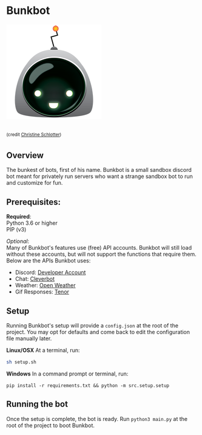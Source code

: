 
# Bunkbot

![bunkbot](https://github.com/fugwenna/bunkbot/blob/master/avatar.png)

<br/>  <sup>(credit [Christine Schlotter](http://christineschlotter.com))</sup>

  

## Overview

The bunkest of bots, first of his name. Bunkbot is a small sandbox discord bot meant for privately run servers who want a strange sandbox bot to run and customize for fun.

## Prerequisites:
**Required**:   
Python 3.6 or higher
<br/> PIP (v3)

_Optional_: <br />
Many of Bunkbot's features use (free) API accounts. Bunkbot will still load without these accounts, but will not support the functions that require them. Below are the APIs Bunkbot uses:
- Discord: [Developer Account](https://discord.com/developers/applications)
- Chat: [Cleverbot](https://cleverbot.io/)
- Weather: [Open Weather](https://openweathermap.org/api)
- Gif Responses: [Tenor](https://tenor.com/gifapi/documentation)
  

## Setup
Running Bunkbot's setup will provide a `config.json` at the root of the project. You may opt for defaults and come back to edit the configuration file manually later.

**Linux/OSX**
At a terminal, run: 
```bash
sh setup.sh
```
  
**Windows**
  In a command prompt or terminal, run:  
  ```
  pip install -r requirements.txt && python -m src.setup.setup
  ```
  
 ## Running the bot
Once the setup is complete, the bot is ready. Run `python3 main.py` at the root of the project to boot Bunkbot.
